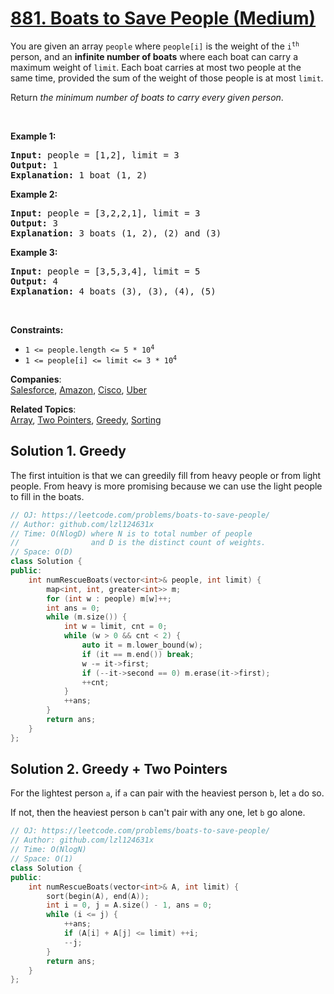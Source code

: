 # [881. Boats to Save People (Medium)](https://leetcode.com/problems/boats-to-save-people/)

<p>You are given an array <code>people</code> where <code>people[i]</code> is the weight of the <code>i<sup>th</sup></code> person, and an <strong>infinite number of boats</strong> where each boat can carry a maximum weight of <code>limit</code>. Each boat carries at most two people at the same time, provided the sum of the weight of those people is at most <code>limit</code>.</p>

<p>Return <em>the minimum number of boats to carry every given person</em>.</p>

<p>&nbsp;</p>
<p><strong>Example 1:</strong></p>

<pre><strong>Input:</strong> people = [1,2], limit = 3
<strong>Output:</strong> 1
<strong>Explanation:</strong> 1 boat (1, 2)
</pre>

<p><strong>Example 2:</strong></p>

<pre><strong>Input:</strong> people = [3,2,2,1], limit = 3
<strong>Output:</strong> 3
<strong>Explanation:</strong> 3 boats (1, 2), (2) and (3)
</pre>

<p><strong>Example 3:</strong></p>

<pre><strong>Input:</strong> people = [3,5,3,4], limit = 5
<strong>Output:</strong> 4
<strong>Explanation:</strong> 4 boats (3), (3), (4), (5)
</pre>

<p>&nbsp;</p>
<p><strong>Constraints:</strong></p>

<ul>
	<li><code>1 &lt;= people.length &lt;= 5 * 10<sup>4</sup></code></li>
	<li><code>1 &lt;= people[i] &lt;= limit &lt;= 3 * 10<sup>4</sup></code></li>
</ul>


**Companies**:  
[Salesforce](https://leetcode.com/company/salesforce), [Amazon](https://leetcode.com/company/amazon), [Cisco](https://leetcode.com/company/cisco), [Uber](https://leetcode.com/company/uber)

**Related Topics**:  
[Array](https://leetcode.com/tag/array/), [Two Pointers](https://leetcode.com/tag/two-pointers/), [Greedy](https://leetcode.com/tag/greedy/), [Sorting](https://leetcode.com/tag/sorting/)

## Solution 1. Greedy

The first intuition is that we can greedily fill from heavy people or from light people. From heavy is more promising because we can use the light people to fill in the boats.

```cpp
// OJ: https://leetcode.com/problems/boats-to-save-people/
// Author: github.com/lzl124631x
// Time: O(NlogD) where N is to total number of people
//                and D is the distinct count of weights.
// Space: O(D)
class Solution {
public:
    int numRescueBoats(vector<int>& people, int limit) {
        map<int, int, greater<int>> m;
        for (int w : people) m[w]++;
        int ans = 0;
        while (m.size()) {
            int w = limit, cnt = 0;
            while (w > 0 && cnt < 2) {
                auto it = m.lower_bound(w);
                if (it == m.end()) break;
                w -= it->first;
                if (--it->second == 0) m.erase(it->first);
                ++cnt;
            }
            ++ans;
        }
        return ans;
    }
};
```

## Solution 2. Greedy + Two Pointers

For the lightest person `a`, if `a` can pair with the heaviest person `b`, let `a` do so.

If not, then the heaviest person `b` can't pair with any one, let `b` go alone.

```cpp
// OJ: https://leetcode.com/problems/boats-to-save-people/
// Author: github.com/lzl124631x
// Time: O(NlogN)
// Space: O(1)
class Solution {
public:
    int numRescueBoats(vector<int>& A, int limit) {
        sort(begin(A), end(A));
        int i = 0, j = A.size() - 1, ans = 0;
        while (i <= j) {
            ++ans;
            if (A[i] + A[j] <= limit) ++i;
            --j;
        }
        return ans;
    }
};
```